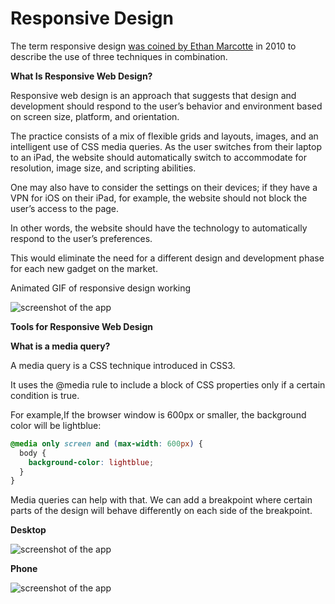 


# Responsive Design



The term responsive design [was coined by Ethan Marcotte](https://alistapart.com/article/responsive-web-design/) in 2010 to describe the use of three techniques in combination.

**What Is Responsive Web Design?**

Responsive web design is an approach that suggests that design and development should respond to the user’s behavior and environment based on screen size, platform, and orientation.

The practice consists of a mix of flexible grids and layouts, images, and an intelligent use of CSS media queries. As the user switches from their laptop to an iPad, the website should automatically switch to accommodate for resolution, image size, and scripting abilities. 

One may also have to consider the settings on their devices; if they have a VPN for iOS on their iPad, for example, the website should not block the user’s access to the page. 

In other words, the website should have the technology to automatically respond to the user’s preferences.

This would eliminate the need for a different design and development phase for each new gadget on the market.

Animated GIF of responsive design working

![screenshot of the app](https://i2.wp.com/css-tricks.com/wp-content/uploads/2013/10/mq-animate.gif)


**Tools for Responsive Web Design**

**What is a media query?**

A media query is a CSS technique introduced in CSS3.

It uses the @media rule to include a block of CSS properties only if a certain condition is true.

For example,If the browser window is 600px or smaller, the background color will be lightblue:
```css
@media only screen and (max-width: 600px) {
  body {
    background-color: lightblue;
  }
}
```

Media queries can help with that. We can add a breakpoint where certain parts of the design will behave differently on each side of the breakpoint.

**Desktop**

![screenshot of the app](https://raw.githubusercontent.com/praveenorugantitech/praveenorugantitech-css-course/master/21_ResponsiveDesign/images/Desktop.png)

**Phone**

![screenshot of the app](https://raw.githubusercontent.com/praveenorugantitech/praveenorugantitech-css-course/master/21_ResponsiveDesign/images/Phone.png)


